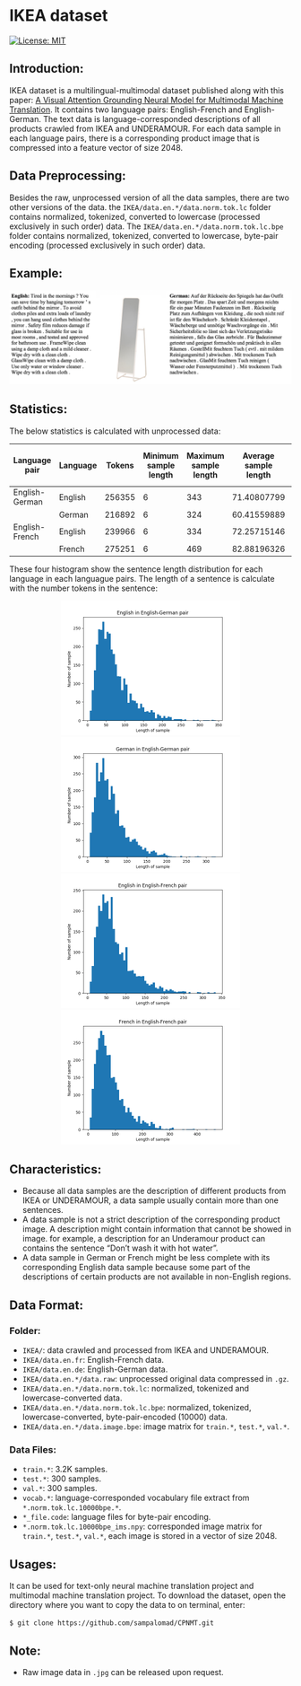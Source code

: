 # IKEA dataset
[![License: MIT](https://img.shields.io/badge/License-MIT-yellow.svg)](https://opensource.org/licenses/MIT)

## Introduction:

IKEA dataset is a multilingual-multimodal dataset published along with this paper: [A Visual Attention Grounding Neural Model for Multimodal Machine Translation](https://arxiv.org/pdf/1808.08266.pdf). It contains two language pairs: English-French and English-German. The text data is language-corresponded descriptions of all products crawled from IKEA and UNDERAMOUR. For each data sample in each language pairs, there is a corresponding product image that is compressed into a feature vector of size 2048. 

## Data Preprocessing:

Besides the raw, unprocessed version of all the data samples, there are two other versions of the data. the `IKEA/data.en.*/data.norm.tok.lc` folder contains normalized, tokenized, converted to lowercase (processed exclusively in such order) data. The `IKEA/data.en.*/data.norm.tok.lc.bpe` folder contains normalized, tokenized, converted to lowercase, byte-pair encoding (processed exclusively in such order) data. 

## Example:
![sample](./IKEA/sample.png?raw=true "example")


## Statistics:
The below statistics is calculated with unprocessed data: 

| Language pair  | Language | Tokens | Minimum sample length | Maximum sample length | Average sample length | Standard derivation sample length | Vocabulary size |
|----------------|----------|--------|-----------------------|-----------------------|-----------------------|-----------------------------------|-----------------|
| English-German | English  | 256355 | 6                     | 343                   | 71.40807799           | 46.33073895                       | 6601            |
|                | German   | 216892 | 6                     | 324                   | 60.41559889           | 39.14467817                       | 10468           |
| English-French | English  | 239966 | 6                     | 334                   | 72.25715146           | 47.24279926                       | 6442            |
|                | French   | 275251 | 6                     | 469                   | 82.88196326           | 54.72162651                       | 7575            |


These four histogram show the sentence length distribution for each language in each languague pairs. The length of a sentence is calculate with the number tokens in the sentence: 

<div align=center>
<img src="./IKEA/stat_charts/en-de.png" width = "320" height = "240"/> <img src="./IKEA/stat_charts/de-de.png" width = "320" height = "240"/> 
<img src="./IKEA/stat_charts/en-fr.png" width = "320" height = "240"/> <img src="./IKEA/stat_charts/fr-fr.png" width = "320" height = "240"/> 
</div>
  
## Characteristics:
- Because all data samples are the description of different products from IKEA or UNDERAMOUR, a data sample usually contain more than one sentences. 
-	A data sample is not a strict description of the corresponding product image. A description might contain information that cannot be showed in image. for example, a description for an Underamour product can contains the sentence “Don’t wash it with hot water”.
-	A data sample in German or French might be less complete with its corresponding English data sample because some part of the descriptions of certain products are not available in non-English regions.


## Data Format:

### Folder:
- `IKEA/`: data crawled and processed from IKEA and UNDERAMOUR.
- `IKEA/data.en.fr`: English-French data.
- `IKEA/data.en.de`: English-German data.
- `IKEA/data.en.*/data.raw`: unprocessed original data compressed in `.gz`. 
- `IKEA/data.en.*/data.norm.tok.lc`: normalized, tokenized and lowercase-converted data. 
- `IKEA/data.en.*/data.norm.tok.lc.bpe`: normalized, tokenized, lowercase-converted, byte-pair-encoded (10000) data.
- `IKEA/data.en.*/data.image.bpe`: image matrix for `train.*`, `test.*`, `val.*`.

### Data Files:
- `train.*`: 3.2K samples.
- `test.*`: 300 samples.
- `val.*`: 300 samples.
- `vocab.*`: language-corresponded vocabulary file extract from `*.norm.tok.lc.10000bpe.*`.
- `*_file.code`: language files for byte-pair encoding.
- `*.norm.tok.lc.10000bpe_ims.npy`: corresponded image matrix for `train.*`, `test.*`, `val.*`, each image is stored in a vector of size 2048. 


## Usages:
It can be used for text-only neural machine translation project and multimodal machine translation project.
To download the dataset, open the directory where you want to copy the data to on terminal, enter: 

```$ git clone https://github.com/sampalomad/CPNMT.git```

## Note:
- Raw image data in `.jpg` can be released upon request.

